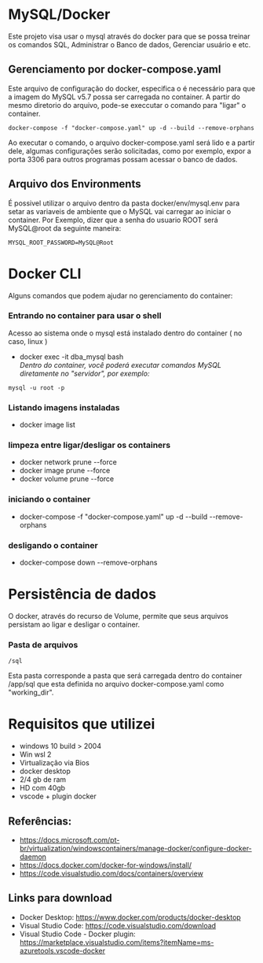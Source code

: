 
# MySQL/Docker
Este projeto visa usar o mysql através do docker para que se possa treinar os comandos SQL, Administrar o Banco de dados, Gerenciar usuário e etc.  

## Gerenciamento por docker-compose.yaml
Este arquivo de configuração do docker, especifica o é necessário para que a imagem do MySQL v5.7 possa ser carregada no container.
A partir do mesmo diretorio do arquivo, pode-se execcutar o comando para "ligar" o container.  
```
docker-compose -f "docker-compose.yaml" up -d --build --remove-orphans
```
Ao executar o comando, o arquivo docker-compose.yaml será lido e a partir dele, algumas configurações serão solicitadas, como por exemplo, expor a porta 3306 para outros programas possam acessar o banco de dados.

## Arquivo dos Environments
É possivel utilizar o arquivo dentro da pasta docker/env/mysql.env para setar as variaveis de ambiente que o MySQL vai carregar ao iniciar o container. Por Exemplo, dizer que a senha do usuario ROOT será MySQL@root da seguinte maneira:
```
MYSQL_ROOT_PASSWORD=MySQL@Root
```

# Docker CLI
Alguns comandos que podem ajudar no gerenciamento do container:

### Entrando no container para usar o shell 
Acesso ao sistema onde o mysql está instalado dentro do container ( no caso, linux )
* docker exec -it dba_mysql bash  
_Dentro do container, você poderá executar comandos MySQL diretamente no "servidor", por exemplo:_
```
mysql -u root -p
```

### Listando imagens instaladas
* docker image list  

### limpeza entre ligar/desligar os containers
* docker network prune --force  
* docker image prune --force  
* docker volume prune --force  

### iniciando o container
* docker-compose -f "docker-compose.yaml" up -d --build --remove-orphans  

### desligando o container
* docker-compose down --remove-orphans  

# Persistência de dados
O docker, através do recurso de Volume, permite que seus arquivos persistam ao ligar e desligar o container.


### Pasta de arquivos
```
/sql
```
Esta pasta corresponde a pasta que será carregada dentro do container /app/sql que esta definida no arquivo docker-compose.yaml como "working_dir".

# Requisitos que utilizei

* windows 10 build > 2004  
* Win wsl 2
* Virtualização via Bios
* docker desktop
* 2/4 gb de ram 
* HD com 40gb
* vscode + plugin docker

## Referências:
* https://docs.microsoft.com/pt-br/virtualization/windowscontainers/manage-docker/configure-docker-daemon  
* https://docs.docker.com/docker-for-windows/install/  
* https://code.visualstudio.com/docs/containers/overview

## Links para download
* Docker Desktop: https://www.docker.com/products/docker-desktop
* Visual Studio Code: https://code.visualstudio.com/download
* Visual Studio Code - Docker plugin: https://marketplace.visualstudio.com/items?itemName=ms-azuretools.vscode-docker
